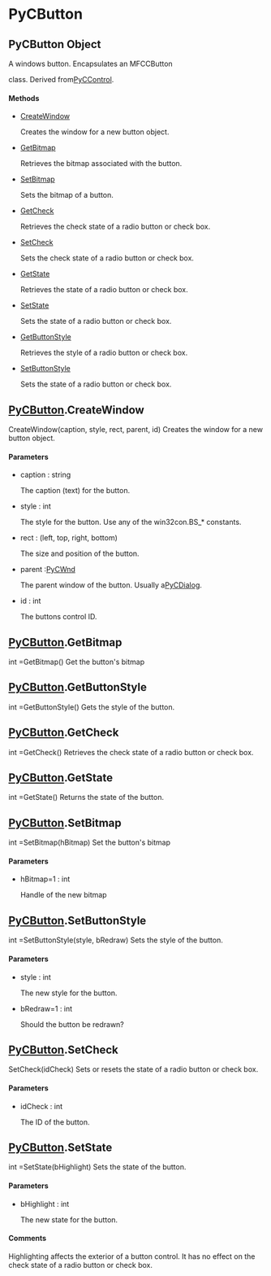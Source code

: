 # PyCButton

## PyCButton Object



A windows button\.  Encapsulates an MFCCButton



 class\.  Derived from[PyCControl](#pyccontrol)\.

#### Methods


  - [CreateWindow](PyCButton.md#pycbuttoncreatewindow)

    Creates the window for a new button object\.&nbsp;

  - [GetBitmap](PyCButton.md#pycbuttongetbitmap)

    Retrieves the bitmap associated with the button\.&nbsp;

  - [SetBitmap](PyCButton.md#pycbuttonsetbitmap)

    Sets the bitmap of a button\.&nbsp;

  - [GetCheck](PyCButton.md#pycbuttongetcheck)

    Retrieves the check state of a radio button or check box\.&nbsp;

  - [SetCheck](PyCButton.md#pycbuttonsetcheck)

    Sets the check state of a radio button or check box\.&nbsp;

  - [GetState](PyCButton.md#pycbuttongetstate)

    Retrieves the state of a radio button or check box\.&nbsp;

  - [SetState](PyCButton.md#pycbuttonsetstate)

    Sets the state of a radio button or check box\.&nbsp;

  - [GetButtonStyle](PyCButton.md#pycbuttongetbuttonstyle)

    Retrieves the style of a radio button or check box\.&nbsp;

  - [SetButtonStyle](PyCButton.md#pycbuttonsetbuttonstyle)

    Sets the state of a radio button or check box\.&nbsp;

## [PyCButton](#pycbutton)\.CreateWindow

CreateWindow\(caption, style, rect, parent, id\)
Creates the window for a new button object\.

#### Parameters


  - caption : string

    The caption \(text\) for the button\.

  - style : int

    The style for the button\.  Use any of the win32con\.BS\_\* constants\.

  - rect : \(left, top, right, bottom\)

    The size and position of the button\.

  - parent :[PyCWnd](#pycwnd)

    The parent window of the button\.  Usually a[PyCDialog](#pycdialog)\.

  - id : int

    The buttons control ID\.

## [PyCButton](#pycbutton)\.GetBitmap



int =GetBitmap\(\)
Get the button's bitmap

## [PyCButton](#pycbutton)\.GetButtonStyle



int =GetButtonStyle\(\)
Gets the style of the button\.

## [PyCButton](#pycbutton)\.GetCheck



int =GetCheck\(\)
Retrieves the check state of a radio button or check box\.

## [PyCButton](#pycbutton)\.GetState



int =GetState\(\)
Returns the state of the button\.

## [PyCButton](#pycbutton)\.SetBitmap



int =SetBitmap\(hBitmap\)
Set the button's bitmap

#### Parameters


  - hBitmap=1 : int

    Handle of the new bitmap

## [PyCButton](#pycbutton)\.SetButtonStyle



int =SetButtonStyle\(style, bRedraw\)
Sets the style of the button\.

#### Parameters


  - style : int

    The new style for the button\.

  - bRedraw=1 : int

    Should the button be redrawn?

## [PyCButton](#pycbutton)\.SetCheck

SetCheck\(idCheck\)
Sets or resets the state of a radio button or check box\.

#### Parameters


  - idCheck : int

    The ID of the button\.

## [PyCButton](#pycbutton)\.SetState



int =SetState\(bHighlight\)
Sets the state of the button\.

#### Parameters


  - bHighlight : int

    The new state for the button\.

#### Comments


Highlighting affects the exterior of a button control\. It has no effect on the check state of a radio button or check box\.